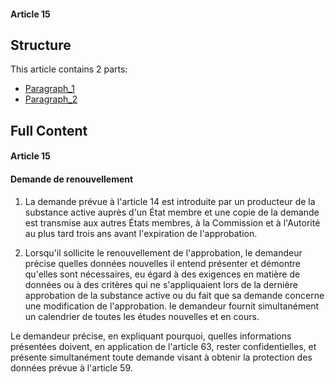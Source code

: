 #### Article 15

## Structure

This article contains 2 parts:

- [Paragraph_1](./Paragraph_1.md)
- [Paragraph_2](./Paragraph_2.md)

## Full Content

#### Article 15
#### Demande de renouvellement

1. La demande prévue à l'article 14 est introduite par un producteur de la substance active auprès d'un État membre et une copie de la demande est transmise aux autres États membres, à la Commission et à l'Autorité au plus tard trois ans avant l'expiration de l'approbation.

2. Lorsqu'il sollicite le renouvellement de l'approbation, le demandeur précise quelles données nouvelles il entend présenter et démontre qu'elles sont nécessaires, eu égard à des exigences en matière de données ou à des critères qui ne s'appliquaient lors de la dernière approbation de la substance active ou du fait que sa demande concerne une modification de l'approbation. le demandeur fournit simultanément un calendrier de toutes les études nouvelles et en cours.

Le demandeur précise, en expliquant pourquoi, quelles informations présentées doivent, en application de l'article 63, rester confidentielles, et présente simultanément toute demande visant à obtenir la protection des données prévue à l'article 59.